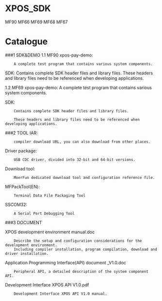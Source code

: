
# XPOS_SDK

MF90 MF66 MF69 MF68 MF67


# Catalogue

###1	SDK&DEMO
1.1	MF90
xpos-pay-demo:
		
		A complete test program that contains various system components.

SDK: Contains complete SDK header files and library files.
These headers and library files need to be referenced when developing applications.

1.2	MF69
xpos-pay-demo:
		A complete test program that contains various system components.

SDK: 

		Contains complete SDK header files and library files.

		These headers and library files need to be referenced when developing applications.

###2	TOOL
IAR: 	

		compiler download URL, you can also download from other places.

Driver package: 

		USB CDC driver, divided into 32-bit and 64-bit versions.

Download tool: 

		MoerFun dedicated download tool and configuration reference file.

MFPackTool(EN): 

		Terminal Data File Packaging Tool

SSCOM32: 

		A Serial Port Debugging Tool


###3	DOCUMENT

XPOS development environment manual.doc	
		
		Describe the setup and configuration considerations for the development environment. 
		Including compiler installation, program compilation, download and driver installation.

Application Programming Interface(API) document _V1.0.doc	

		Peripheral API, a detailed description of the system component API.
	
Development Interface XPOS API V1.0.pdf	

		Development Interface XPOS API V1.0 manual.

